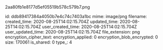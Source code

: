 2aa80fb1e8177d5ef05519b578c579b7.png

id: ddb89417384a4050b7e4c74c7403a1bc
mime: image/png
filename: 
created_time: 2020-08-25T14:02:15.704Z
updated_time: 2020-08-25T14:02:15.704Z
user_created_time: 2020-08-25T14:02:15.704Z
user_updated_time: 2020-08-25T14:02:15.704Z
file_extension: png
encryption_cipher_text: 
encryption_applied: 0
encryption_blob_encrypted: 0
size: 170061
is_shared: 0
type_: 4